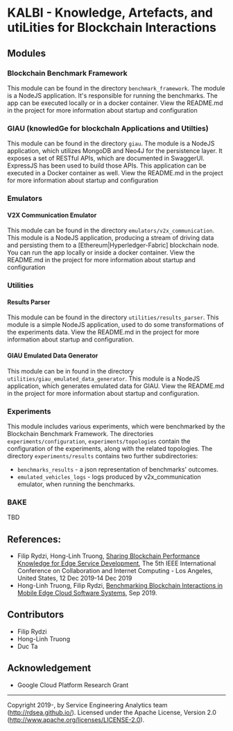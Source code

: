 # KALBI - Knowledge, Artefacts, and utiLities for Blockchain Interactions

## Modules

### Blockchain Benchmark Framework

This module can be found in the directory `benchmark_framework`.
The module is a NodeJS application. It's responsible for running the benchmarks. The app can be executed locally or in a docker container.
View the README.md in the project for more information about startup and configuration

### GIAU (knowledGe for blockchaIn Applications and Utilties)

This module can be found in the directory `giau`.
The module is a NodeJS application, which utilizes MongoDB and Neo4J for the persistence layer. It exposes a set of RESTful APIs, which are documented in SwaggerUI. ExpressJS has been used to build those APIs. This application can be executed in a Docker container as well.
View the README.md in the project for more information about startup and configuration

### Emulators

#### V2X Communication Emulator

This module can be found in the directory `emulators/v2x_communication`.
This module is a NodeJS application, producing a stream of driving data and persisting them to a [Ethereum|Hyperledger-Fabric] blockchain node. You can run the app locally or inside a docker container.
View the README.md in the project for more information about startup and configuration

### Utilities

#### Results Parser

This module can be found in the directory `utilities/results_parser`.
This module is a simple NodeJS application, used to do some transformations of the experiments data.
View the README.md in the project for more information about startup and configuration.

#### GIAU Emulated Data Generator

This module can be in found in the directory `utilities/giau_emulated_data_generator`.
This module is a NodeJS application, which generates emulated data for GIAU.
View the README.md in the project for more information about startup and configuration.

### Experiments

This module includes various experiments, which were benchmarked by the Blockchain Benchmark Framework. The directories `experiments/configuration`, `experiments/topologies` contain the configuration of the experiments, along with the related topologies. The directory `experiments/results` contains two further subdirectories:
* `benchmarks_results` - a json representation of benchmarks' outcomes.
* `emulated_vehicles_logs` - logs produced by v2x_communication emulator, when running the benchmarks.

### BAKE

TBD

## References:
* Filip Rydzi, Hong-Linh Truong, [Sharing Blockchain Performance Knowledge for Edge Service Development](https://www.researchgate.net/publication/333533426_Sharing_Blockchain_Performance_Knowledge_for_Edge_Service_Development), The 5th IEEE International Conference on Collaboration and Internet Computing - Los Angeles, United States, 12 Dec 2019-14 Dec 2019
* Hong-Linh Truong, Filip Rydzi, [Benchmarking Blockchain Interactions in Mobile Edge Cloud Software Systems](https://www.researchgate.net/publication/333388734_Benchmarking_Blockchain_Interactions_in_Mobile_Edge_Cloud_Software_Systems), Sep 2019.

## Contributors

* Filip Rydzi
* Hong-Linh Truong
* Duc Ta


## Acknowledgement
* Google Cloud Platform Research Grant


------------------------
Copyright 2019-, by Service Engineering Analytics team (http://rdsea.github.io/).
Licensed under the Apache License, Version 2.0 (http://www.apache.org/licenses/LICENSE-2.0).

